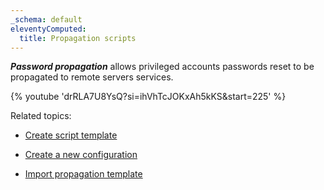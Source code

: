 ```yaml
---
_schema: default
eleventyComputed:
  title: Propagation scripts
---
```

***Password propagation*** allows privileged accounts passwords reset to be propagated to remote servers services.

{% youtube 'drRLA7U8YsQ?si=ihVhTcJOKxAh5kKS&amp;start=225' %}

Related topics:

* [Create script template](/pam/server/propagation-scripts/create-a-powershell-template/)
* [Create a new configuration](/pam/server/propagation-scripts/propagation-configuration/)
* [Import propagation template](/pam/server/propagation-scripts/import-propagation-script-template/)

  &nbsp;

  &nbsp;

##